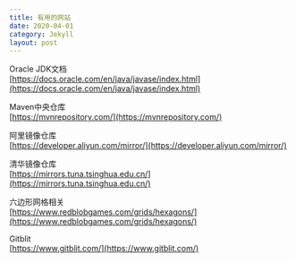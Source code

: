 ```yaml
---
title: 有用的网站
date: 2020-04-01
category: Jekyll
layout: post
---
```



Oracle JDK文档  
[https://docs.oracle.com/en/java/javase/index.html](https://docs.oracle.com/en/java/javase/index.html)

Maven中央仓库  
[https://mvnrepository.com/](https://mvnrepository.com/)

阿里镜像仓库  
[https://developer.aliyun.com/mirror/](https://developer.aliyun.com/mirror/)

清华镜像仓库  
[https://mirrors.tuna.tsinghua.edu.cn/](https://mirrors.tuna.tsinghua.edu.cn/)

六边形网格相关    
[https://www.redblobgames.com/grids/hexagons/](https://www.redblobgames.com/grids/hexagons/)

Gitblit  
[https://www.gitblit.com/](https://www.gitblit.com/)